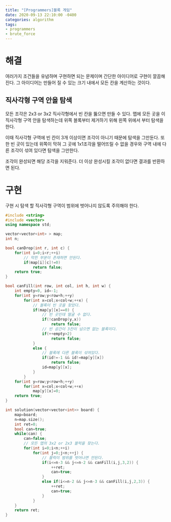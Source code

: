 ```yaml
---
title: "[Programmers]블록 게임"
date: 2020-09-13 22:10:00 -0400
categories: algorithm 
tags:
- programmers
- brute_force
---
```

# 해결 
여러가지 조건들을 유념하며 구현하면 되는 문제이며 간단한 아이디어로 구현이 깔끔해진다. 
그 아이디어는 만들어 질 수 있는 크기 내에서 모든 칸을 계산하는 것이다. 

## 직사각형 구역 안을 탐색
모든 조각은 2x3 or 3x2 직사각형에서 빈 칸을 뚫으면 만들 수 있다. 
맵에 모든 곳을 이 직사각형 구역 안을 탐색하는데 위쪽 블록부터 제거하기 위해 왼쪽 위에서 부터 탐색을 한다. 

이때 직사각형 구역에 빈 칸이 3개 이상이면 조각이 아니기 때문에 탐색을 그만둔다. 
또한 빈 곳이 있는데 위쪽이 막혀 그 곳에 1x1조각을 떨어뜨릴 수 없을 경우와 
구역 내에 다른 조각이 섞여 있다면 탐색을 그만한다. 

조각이 완성되면 해당 조각을 지워준다. 
더 이상 완성시킬 조각이 없다면 결과를 반환하면 된다. 
# 구현 
구현 시 탐색 할 직사각형 구역이 범위에 벗어나지 않도록 주의해야 한다. 
```cpp
#include <string>
#include <vector>
using namespace std;

vector<vector<int> > map;
int n;

bool canDrop(int r, int c) {
    for(int i=0;i<r;++i)
        // 막힌 부분이 존재하면 안된다.
        if(map[i][c]!=0) 
            return false;
    return true;
}

bool canFill(int row, int col, int h, int w) {
    int empty=0, id=-1;
    for(int y=row;y<row+h;++y)
        for(int x=col;x<col+w;++x) {
            // 블록이 빈 곳을 찾았다.
            if(map[y][x]==0) {
                // 빈 곳인데 떨굴 수 없다.
                if(!canDrop(y,x)) 
                    return false;
                // 빈 공간이 3칸이 넘으면 없는 블록이다.
                if(++empty>2)
                    return false;
            }
            else {
                // 블록에 다른 블록이 섞여있다.
                if(id!=-1 && id!=map[y][x])
                    return false;
                id=map[y][x];
            }
        }
    for(int y=row;y<row+h;++y)
        for(int x=col;x<col+w;++x)
            map[y][x]=0;
    return true;
}

int solution(vector<vector<int>> board) {
    map=board;
    n=map.size();
    int ret=0;
    bool can=true;
    while(can) {
        can=false;
        // 모든 맵의 3x2 or 2x3 블럭을 찾는다.
        for(int i=0;i<n;++i)
            for(int j=0;j<n;++j) {
                // 블럭이 범위를 벗어나면 안된다.
                if(i<=n-3 && j<=n-2 && canFill(i,j,3,2)) {
                    ++ret;
                    can=true;
                }
                else if(i<=n-2 && j<=n-3 && canFill(i,j,2,3)) {
                    ++ret;
                    can=true;
                }
            }
    } 
    return ret;
}
```
